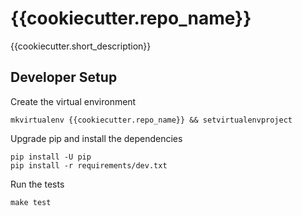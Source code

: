 {{cookiecutter.repo_name}}
=====

{{cookiecutter.short_description}}

Developer Setup
---------------
Create the virtual environment
```
mkvirtualenv {{cookiecutter.repo_name}} && setvirtualenvproject
```
Upgrade pip and install the dependencies
```
pip install -U pip
pip install -r requirements/dev.txt
```
Run the tests
```
make test
```
